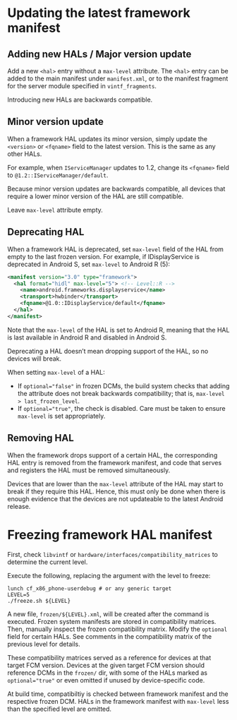 # Updating the latest framework manifest

## Adding new HALs / Major version update

Add a new `<hal>` entry without a `max-level` attribute. The `<hal>` entry can
be added to the main manifest under `manifest.xml`, or to the manifest
fragment for the server module specified in `vintf_fragments`.

Introducing new HALs are backwards compatible.

## Minor version update

When a framework HAL updates its minor version, simply update the `<version>` or
`<fqname>` field to the latest version. This is the same as any other HALs.

For example, when `IServiceManager` updates to 1.2, change its `<fqname>` field
to `@1.2::IServiceManager/default`.

Because minor version updates are backwards compatible, all devices that require
a lower minor version of the HAL are still compatible.

Leave `max-level` attribute empty.

## Deprecating HAL

When a framework HAL is deprecated, set `max-level` field of the HAL from empty
to the last frozen version.
For example, if IDisplayService is deprecated in Android S, set `max-level` to
Android R (5):

```xml
<manifest version="3.0" type="framework">
  <hal format="hidl" max-level="5"> <!-- Level::R -->
    <name>android.frameworks.displayservice</name>
    <transport>hwbinder</transport>
    <fqname>@1.0::IDisplayService/default</fqname>
  </hal>
</manifest>
```

Note that the `max-level` of the HAL is set to Android R, meaning that the HAL
is last available in Android R and disabled in Android S.

Deprecating a HAL doesn’t mean dropping support of the HAL, so no devices will
break.

When setting `max-level` of a HAL:
- If `optional="false"` in frozen DCMs, the build system checks that adding the
  attribute does not break backwards compatibility; that is,
  `max-level > last_frozen_level`.
- If `optional="true"`, the check is disabled. Care must be taken to ensure
  `max-level` is set appropriately.

## Removing HAL

When the framework drops support of a certain HAL, the corresponding HAL entry
is removed from the framework manifest, and code that serves and registers the
HAL must be removed simultaneously.

Devices that are lower than the `max-level` attribute of the HAL may start to
break if they require this HAL. Hence, this must only be done when there is
enough evidence that the devices are not updateable to the latest Android
release.

# Freezing framework HAL manifest

First, check `libvintf` or `hardware/interfaces/compatibility_matrices` to
determine the current level.

Execute the following, replacing the argument with the level to freeze:

```shell script
lunch cf_x86_phone-userdebug # or any generic target
LEVEL=5
./freeze.sh ${LEVEL}
```

A new file, `frozen/${LEVEL}.xml`, will be created after the command is
executed. Frozen system manifests are stored in compatibility matrices. Then,
manually inspect the frozen compatibility matrix. Modify the `optional`
field for certain HALs. See comments in the compatibility matrix of the previous
level for details.

These compatibility matrices served as a reference for devices at that
target FCM version. Devices at the given target FCM version should
reference DCMs in the `frozen/` dir, with some of the HALs marked
as `optional="true"` or even omitted if unused by device-specific code.

At build time, compatibiltiy is checked between framework manifest and
the respective frozen DCM. HALs in the framework manifest with `max-level`
less than the specified level are omitted.
